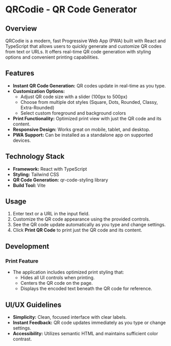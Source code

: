 # QRCodie - QR Code Generator

## Overview

QRCodie is a modern, fast Progressive Web App (PWA) built with React and TypeScript that allows users to quickly generate and customize QR codes from text or URLs. It offers real-time QR code generation with styling options and convenient printing capabilities.

## Features

- **Instant QR Code Generation:** QR codes update in real-time as you type.
- **Customization Options:**
  - Adjust QR code size with a slider (100px to 500px)
  - Choose from multiple dot styles (Square, Dots, Rounded, Classy, Extra-Rounded)
  - Select custom foreground and background colors
- **Print Functionality:** Optimized print view with just the QR code and its content.
- **Responsive Design:** Works great on mobile, tablet, and desktop.
- **PWA Support:** Can be installed as a standalone app on supported devices.

## Technology Stack

- **Framework:** React with TypeScript
- **Styling:** Tailwind CSS
- **QR Code Generation:** qr-code-styling library
- **Build Tool:** Vite

## Usage

1. Enter text or a URL in the input field.
2. Customize the QR code appearance using the provided controls.
3. See the QR code update automatically as you type and change settings.
4. Click **Print QR Code** to print just the QR code and its content.

## Development

### Print Feature

- The application includes optimized print styling that:
  - Hides all UI controls when printing.
  - Centers the QR code on the page.
  - Displays the encoded text beneath the QR code for reference.

## UI/UX Guidelines

- **Simplicity:** Clean, focused interface with clear labels.
- **Instant Feedback:** QR code updates immediately as you type or change settings.
- **Accessibility:** Utilizes semantic HTML and maintains sufficient color contrast.
